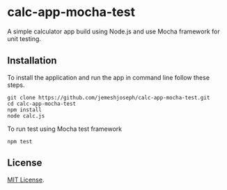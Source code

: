 # calc-app-mocha-test
A simple calculator app build using Node.js and use Mocha framework for unit testing.

## Installation

To install the application and run the app in command line follow these steps.

```
git clone https://github.com/jemeshjoseph/calc-app-mocha-test.git
cd calc-app-mocha-test
npm install
node calc.js
```

To run test using Mocha test framework

```
npm test
```

## License

[MIT License](LICENSE).

